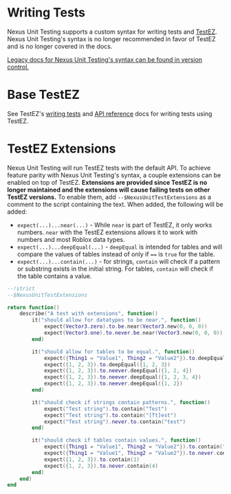 # Writing Tests
Nexus Unit Testing supports a custom syntax for writing
tests and [TestEZ](https://github.com/Roblox/testez).
Nexus Unit Testing's syntax is no longer recommended
in favor of TestEZ and is no longer covered in the
docs.

[Legacy docs for Nexus Unit Testing's syntax can be found in version control.](https://github.com/TheNexusAvenger/Nexus-Unit-Testing/blob/5fcc02d5cfdc50530d513df551fd981107db36a8/docs/getting-started/writing-tests.md)

# Base TestEZ
See TestEZ's [writing tests](https://roblox.github.io/testez/getting-started/writing-tests/)
and [API reference](https://roblox.github.io/testez/api-reference/)
docs for writing tests using TestEZ.

# TestEZ Extensions
Nexus Unit Testing will run TestEZ tests with the
default API. To achieve feature parity with
Nexus Unit Testing's syntax, a couple extensions can
be enabled on top of TestEZ. **Extensions are provided
since TestEZ is no longer maintained and the extensions
will cause failing tests on other TestEZ versions.**
To enable them, add `--$NexusUnitTestExtensions` as a
comment to the script containing the text. When
added, the following will be added:

* `expect(...)...near(...)` - While `near` is part
  of TestEZ, it only works numbers. `near` with the
  TestEZ extensions allows it to work with numbers and
  most Roblox data types.
* `expect(...)...deepEqual(...)` - `deepEqual` is intended
  for tables and will compare the values of tables instead
  of only if `==` is `true` for the table.
* `expect(...)...contain(...)` - for strings, `contain`
  will check if a pattern or substring exists in the
  initial string. For tables, `contain` will check if
  the table contains a value.

```lua
--!strict
--$NexusUnitTestExtensions

return function()
    describe("A test with extensions", function()
        it("should allow for datatypes to be near.", function()
            expect(Vector3.zero).to.be.near(Vector3.new(0, 0, 0))
            expect(Vector3.one).to.never.be.near(Vector3.new(0, 0, 0))
        end)

        it("should allow for tables to be equal.", function()
            expect({Thing1 = "Value1", Thing2 = "Value2"}).to.deepEqual({Thing1 = "Value1", Thing2 = "Value2"})
            expect({1, 2, 3}).to.deepEqual({1, 2, 3})
            expect({1, 2, 3}).to.neever.deepEqual({1, 2, 4})
            expect({1, 2, 3}).to.neever.deepEqual({1, 2, 3, 4})
            expect({1, 2, 3}).to.neever.deepEqual({1, 2})
        end)

        it("should check if strings contain patterns.", function()
            expect("Test string").to.contain("Test")
            expect("Test string").to.contain("[Tt]est")
            expect("Test string").never.to.contain("test")
        end)

        it("should check if tables contain values.", function()
            expect({Thing1 = "Value1", Thing2 = "Value2"}).to.contain("Value1")
            expect({Thing1 = "Value1", Thing2 = "Value2"}).to.never.contain("Value3")
            expect({1, 2, 3}).to.contain(1)
            expect({1, 2, 3}).to.never.contain(4)
        end)
    end)
end
```